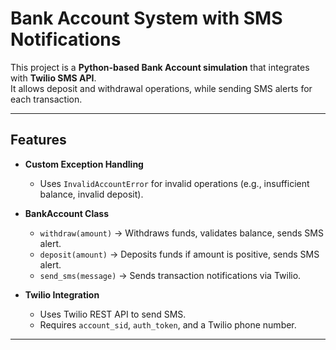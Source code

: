 # Bank Account System with SMS Notifications

This project is a **Python-based Bank Account simulation** that integrates with **Twilio SMS API**.  
It allows deposit and withdrawal operations, while sending SMS alerts for each transaction.

---

## Features

- **Custom Exception Handling**
  - Uses `InvalidAccountError` for invalid operations (e.g., insufficient balance, invalid deposit).

- **BankAccount Class**
  - `withdraw(amount)` → Withdraws funds, validates balance, sends SMS alert.
  - `deposit(amount)` → Deposits funds if amount is positive, sends SMS alert.
  - `send_sms(message)` → Sends transaction notifications via Twilio.

- **Twilio Integration**
  - Uses Twilio REST API to send SMS.
  - Requires `account_sid`, `auth_token`, and a Twilio phone number.

---

